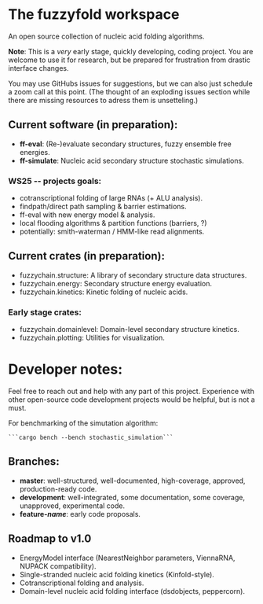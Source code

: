 # The fuzzyfold workspace

An open source collection of nucleic acid folding algorithms.

**Note**: This is a _very_ early stage, quickly developing, coding project. You are
welcome to use it for research, but be prepared for frustration from drastic
interface changes.

You may use GitHubs issues for suggestions, but we can also just schedule a
zoom call at this point. (The thought of an exploding issues section while 
there are missing resources to adress them is unsetteling.)

## Current software (in preparation):
 - **ff-eval**: (Re-)evaluate secondary structures, fuzzy ensemble free energies.
 - **ff-simulate**: Nucleic acid secondary structure stochastic simulations.

### WS25 -- projects goals:
 - cotranscriptional folding of large RNAs (+ ALU analysis).
 - findpath/direct path sampling & barrier estimations.
 - ff-eval with new energy model & analysis.
 - local flooding algorithms & partition functions (barriers, ?)
 - potentially: smith-waterman / HMM-like read alignments.

## Current crates (in preparation):
 - fuzzychain.structure: A library of secondary structure data structures.
 - fuzzychain.energy: Secondary structure energy evaluation.
 - fuzzychain.kinetics: Kinetic folding of nucleic acids.

### Early stage crates:
 - fuzzychain.domainlevel: Domain-level secondary structure kinetics.
 - fuzzychain.plotting: Utilities for visualization.

# Developer notes:
Feel free to reach out and help with any part of this project. Experience with
other open-source code development projects would be helpful, but is not a
must.

For benchmarking of the simutation algorithm:

    ```cargo bench --bench stochastic_simulation```

## Branches: 
 - **master**: well-structured, well-documented, high-coverage, approved, production-ready code.
 - **development**: well-integrated, some documentation, some coverage, unapproved, experimental code.
 - **feature-_name_**: early code proposals.

## Roadmap to v1.0
 - EnergyModel interface (NearestNeighbor parameters, ViennaRNA, NUPACK compatibility).
 - Single-stranded nucleic acid folding kinetics (Kinfold-style).
 - Cotranscriptional folding and analysis.
 - Domain-level nucleic acid folding interface (dsdobjects, peppercorn).


